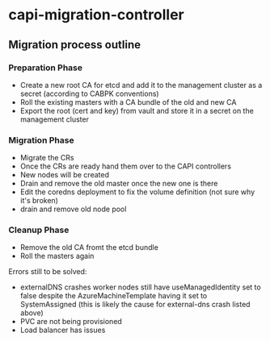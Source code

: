 # capi-migration-controller

## Migration process outline

### Preparation Phase

 * Create a new root CA for etcd and add it to the management cluster as a secret (according to CABPK conventions)
 * Roll the existing masters with a CA bundle of the old and new CA
 * Export the root (cert and key) from vault and store it in a secret on the management cluster

### Migration Phase

 * Migrate the CRs
 * Once the CRs are ready hand them over to the CAPI controllers
 * New nodes will be created
 * Drain and remove the old master once the new one is there
 * Edit the coredns deployment to fix the volume definition (not sure why it's broken)
 * drain and remove old node pool

### Cleanup Phase

 * Remove the old CA fromt the etcd bundle
 * Roll the masters again

Errors still to be solved:

 * externalDNS crashes
worker nodes still have useManagedIdentity set to false despite the AzureMachineTemplate having it set to SystemAssigned  (this is likely the cause for external-dns crash listed above)
 * PVC are not being provisioned
 * Load balancer has issues
